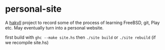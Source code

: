 personal-site
=============

A [hakyll](http://jaspervdj.be/hakyll/) project to record some of the process of learning FreeBSD, git, Play etc.
May eventually turn into a personal website.

first build with `ghc --make site.hs`
then `./site build`
or `./site rebuild` (if we recompile site.hs)
